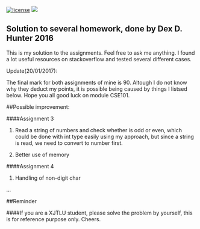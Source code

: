 [![license](https://img.shields.io/github/license/mashape/apistatus.svg)]()
[![](https://img.shields.io/badge/language-c%2B%2B-blue.svg)]()




## Solution to several homework, done by Dex D. Hunter 2016

This is my solution to the assignments. Feel free to ask me anything. I found a lot useful resources on stackoverflow and tested several different cases. 

Update(20/01/2017):

The final mark for both assignments of mine is 90. Altough I do not know why they deduct my points, it is possible being caused by things I listsed below. Hope you all good luck on module CSE101.

##Possible improvement:

####Assignment 3
1. Read a string of numbers and check whether is odd or even, which could be done with int type easily using my approach, but since a string is read, we need to convert to number first.

2. Better use of memory

####Assignment 4

1. Handling of non-digit char

...

##Reminder

####If you are a XJTLU student, please solve the problem by yourself, this is for reference purpose only. Cheers.
